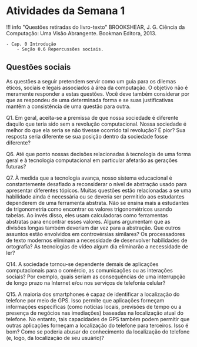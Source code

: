 # Atividades da Semana 1

!!! info "Questões retiradas do livro-texto"
    BROOKSHEAR, J. G. Ciência da Computação: Uma Visão Abrangente. Bookman Editora, 2013.
    
    - Cap. 0 Introdução
        - Seção 0.6 Repercussões sociais.

## Questões sociais

As questões a seguir pretendem servir como um guia para os dilemas éticos, sociais e legais associados à área da computação. O objetivo não é meramente responder a estas questões. Você deve também considerar por que as respondeu de uma determinada forma e se suas justificativas mantêm a consistência de uma questão para outra.

Q1. Em geral, aceita-se a premissa de que nossa sociedade é diferente daquilo que teria sido sem a revolução computacional. Nossa sociedade é melhor do que ela seria se não tivesse ocorrido tal revolução? É pior? Sua resposta seria diferente se sua posição dentro da sociedade fosse diferente?

Q6. Até que ponto nossas decisões relacionadas à tecnologia de uma forma geral e à tecnologia computacional em particular afetarão as gerações futuras?

Q7. À medida que a tecnologia avança, nosso sistema educacional é constantemente desafiado a reconsiderar o nível de abstração usado para apresentar diferentes tópicos. Muitas questões estão relacionadas a se uma habilidade ainda é necessária ou se deveria ser permitido aos estudantes dependerem de uma ferramenta abstrata. Não se ensina mais a estudantes de trigonometria como encontrar os valores trigonométricos usando tabelas. Ao invés disso, eles usam calculadoras como ferramentas abstratas para encontrar esses valores. Alguns argumentam que as divisões longas também deveriam dar vez para a abstração. Que outros assuntos estão envolvidos em controvérsias similares? Os processadores de texto modernos eliminam a necessidade de desenvolver habilidades de ortografia? As tecnologias de vídeo algum dia eliminarão a necessidade de ler?

Q14. A sociedade tornou-se dependente demais de aplicações computacionais para o comércio, as comunicações ou as interações sociais? Por exemplo, quais seriam as consequências de uma interrupção de longo prazo na Internet e/ou nos serviços de telefonia celular?

Q15. A maioria dos smartphones é capaz de identificar a localização do telefone por meio de GPS. Isso permite que aplicações forneçam informações específicas (como notícias locais, previsões de tempo ou a presença de negócios nas imediações) baseadas na localização atual do telefone. No entanto, tais capacidades de GPS também podem permitir que outras aplicações forneçam a localização do telefone para terceiros. Isso é bom? Como se poderia abusar do conhecimento da localização do telefone (e, logo, da localização de seu usuário)?

